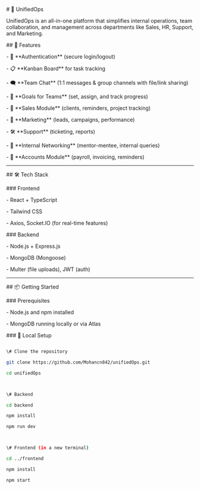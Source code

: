 \# 🚀 UnifiedOps



UnifiedOps is an all-in-one platform that simplifies internal operations, team collaboration, and management across departments like Sales, HR, Support, and Marketing.



\## 🌟 Features



\- 🔐 \*\*Authentication\*\* (secure login/logout)

\- 📋 \*\*Kanban Board\*\* for task tracking

\- 🗨️ \*\*Team Chat\*\* (1:1 messages \& group channels with file/link sharing)

\- 🎯 \*\*Goals for Teams\*\* (set, assign, and track progress)

\- 💼 \*\*Sales Module\*\* (clients, reminders, project tracking)

\- 📣 \*\*Marketing\*\* (leads, campaigns, performance)

\- 🛠️ \*\*Support\*\* (ticketing, reports)

\- 🤝 \*\*Internal Networking\*\* (mentor-mentee, internal queries)

\- 💸 \*\*Accounts Module\*\* (payroll, invoicing, reminders)



---



\## 🛠️ Tech Stack



\### Frontend

\- React + TypeScript

\- Tailwind CSS

\- Axios, Socket.IO (for real-time features)



\### Backend

\- Node.js + Express.js

\- MongoDB (Mongoose)

\- Multer (file uploads), JWT (auth)



---



\## 📦 Getting Started



\### Prerequisites



\- Node.js and npm installed

\- MongoDB running locally or via Atlas



\### 🚀 Local Setup



```bash

\# Clone the repository

git clone https://github.com/Mohancn842/unifiedOps.git

cd unifiedOps



\# Backend

cd backend

npm install

npm run dev



\# Frontend (in a new terminal)

cd ../frontend

npm install

npm start



